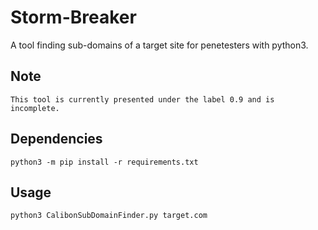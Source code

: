 # Storm-Breaker
A tool finding sub-domains of a target site for penetesters with python3.


## Note
    This tool is currently presented under the label 0.9 and is incomplete.
## Dependencies

    python3 -m pip install -r requirements.txt

## Usage

    python3 CalibonSubDomainFinder.py target.com
